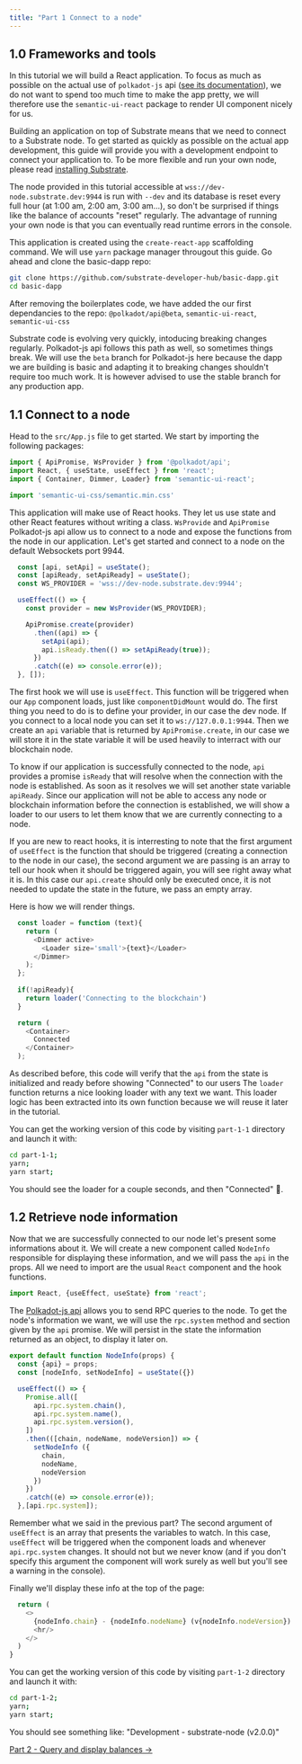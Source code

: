 ```yaml
---
title: "Part 1 Connect to a node"
---
```


## 1.0 Frameworks and tools

In this tutorial we will build a React application. To focus as much as possible on the actual use of `polkadot-js` api ([see its documentation](https://polkadot.js.org/api/api/#api-selection)), we do not want to spend too much time to make the app pretty, we will therefore use the `semantic-ui-react` package to render UI component nicely for us.

Building an application on top of Substrate means that we need to connect to a Substrate node. To get started as quickly as possible on the actual app development, this guide will provide you with a development endpoint to connect your application to. To be more flexible and run your own node, please read [installing Substrate](https://substrate.dev/docs/en/getting-started/installing-substrate).

The node provided in this tutorial accessible at `wss://dev-node.substrate.dev:9944` is run with `--dev` and its database is reset every full hour (at 1:00 am, 2:00 am, 3:00 am...), so don't be surprised if things like the balance of accounts "reset" regularly. The advantage of running your own node is that you can eventually read runtime errors in the console. 

This application is created using the `create-react-app` scaffolding command. We will use `yarn` package manager througout this guide. Go ahead and clone the basic-dapp repo:

```bash
git clone https://github.com/substrate-developer-hub/basic-dapp.git
cd basic-dapp
```

After removing the boilerplates code, we have added the our first dependancies to the repo: `@polkadot/api@beta`, `semantic-ui-react`, `semantic-ui-css`

Substrate code is evolving very quickly, intoducing breaking changes regularly. Polkadot-js api follows this path as well, so sometimes things break. We will use the `beta` branch for Polkadot-js here because the dapp we are building is basic and adapting it to breaking changes shouldn't require too much work. It is however advised to use the stable branch for any production app.

## 1.1 Connect to a node

Head to the `src/App.js` file to get started. We start by importing the following packages:
```js
import { ApiPromise, WsProvider } from '@polkadot/api';
import React, { useState, useEffect } from 'react';
import { Container, Dimmer, Loader} from 'semantic-ui-react';

import 'semantic-ui-css/semantic.min.css'
```

This application will make use of React hooks. They let us use state and other React features without writing a class. `WsProvide` and `ApiPromise` Polkadot-js api allow us to connect to a node and expose the functions from the node in our application. Let's get started and connect to a node on the default Websockets port 9944.

```js
  const [api, setApi] = useState();
  const [apiReady, setApiReady] = useState();
  const WS_PROVIDER = 'wss://dev-node.substrate.dev:9944';

  useEffect(() => {
    const provider = new WsProvider(WS_PROVIDER);

    ApiPromise.create(provider)
      .then((api) => {
        setApi(api);
        api.isReady.then(() => setApiReady(true));
      })
      .catch((e) => console.error(e));
  }, []);
```

The first hook we will use is `useEffect`. This function will be triggered when our `App` component loads, just like `componentDidMount` would do. 
The first thing you need to do is to define your provider, in our case the dev node. If you connect to a local node you can set it to `ws://127.0.0.1:9944`. Then we create an `api` variable that is returned by `ApiPromise.create`, in our case we will store it in the state variable it will be used heavily to interract with our blockchain node.

To know if our application is successfully connected to the node, `api` provides a promise `isReady` that will resolve when the connection with the node is established. As soon as it resolves we will set another state variable `apiReady`. Since our application will not be able to access any node or blockchain information before the connection is established, we will show a loader to our users to let them know that we are currently connecting to a node.

If you are new to react hooks, it is interresting to note that the first argument of `useEffect` is the function that should be triggered (creating a connection to the node in our case), the second argument we are passing is an array to tell our hook when it should be triggered again, you will see right away what it is. In this case our `api.create` should only be executed once, it is not needed to update the state in the future, we pass an empty array. 

Here is how we will render things.
```js
  const loader = function (text){
    return (
      <Dimmer active>
        <Loader size='small'>{text}</Loader>
      </Dimmer>
    );
  };
  
  if(!apiReady){
    return loader('Connecting to the blockchain')
  }

  return (
    <Container>
      Connected
    </Container>
  );
```
As described before, this code will verify that the `api` from the state is initialized and ready before showing "Connected" to our users
The `loader` function returns a nice looking loader with any text we want. This loader logic has been extracted into its own function because we will reuse it later in the tutorial.

You can get the working version of this code by visiting `part-1-1` directory and launch it with:
```bash
cd part-1-1;
yarn;
yarn start;
```

You should see the loader for a couple seconds, and then "Connected" 🚀.

## 1.2 Retrieve node information

Now that we are successfully connected to our node let's present some informations about it.
We will create a new component called `NodeInfo` responsible for displaying these information, and we will pass the `api` in the props.
All we need to import are the usual `React` component and the hook functions.

```js
import React, {useEffect, useState} from 'react';
```

The [Polkadot-js api](https://polkadot.js.org/api/api/) allows you to send RPC queries to the node.
To get the node's information we want, we will use the `rpc.system` method and section given by the `api` promise.
We will persist in the state the information returned as an object, to display it later on.
```js
export default function NodeInfo(props) {
  const {api} = props;
  const [nodeInfo, setNodeInfo] = useState({})

  useEffect(() => {
    Promise.all([
      api.rpc.system.chain(),
      api.rpc.system.name(),
      api.rpc.system.version(),
    ])
    .then(([chain, nodeName, nodeVersion]) => {
      setNodeInfo ({
        chain,
        nodeName,
        nodeVersion
      })
    })
    .catch((e) => console.error(e));
  },[api.rpc.system]);
```
Remember what we said in the previous part? The second argument of `useEffect` is an array that presents the variables to watch. In this case, `useEffect` will be triggered when the component loads and whenever `api.rpc.system` changes. It should not but we never know (and if you don't specify this argument the component will work surely as well but you'll see a warning in the console).

Finally we'll display these info at the top of the page:
```js
  return (
    <>
      {nodeInfo.chain} - {nodeInfo.nodeName} (v{nodeInfo.nodeVersion})
      <hr/>
    </>
  )
}
```
You can get the working version of this code by visiting `part-1-2` directory and launch it with:
```bash
cd part-1-2;
yarn;
yarn start;
```

You should see something like: "Development - substrate-node (v2.0.0)"

[Part 2 - Query and display balances ->](part-2-display-balances.md)